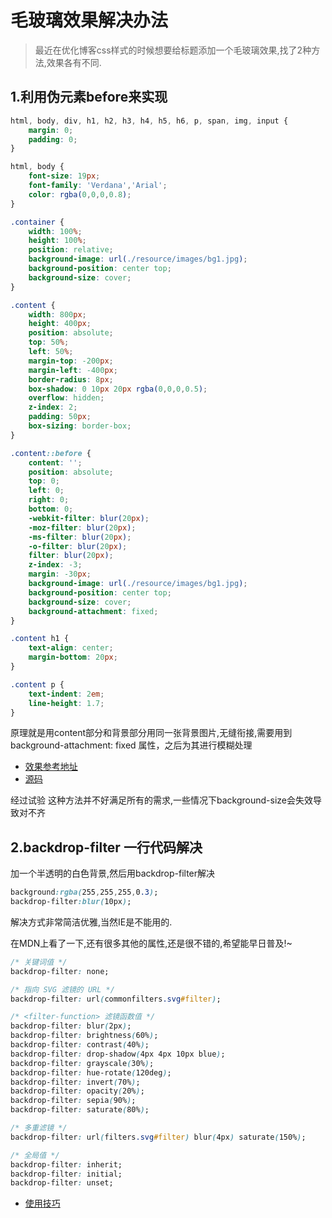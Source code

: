 
# 毛玻璃效果解决办法
> 最近在优化博客css样式的时候想要给标题添加一个毛玻璃效果,找了2种方法,效果各有不同.

## 1.利用伪元素before来实现


```css
html, body, div, h1, h2, h3, h4, h5, h6, p, span, img, input {
	margin: 0;
	padding: 0;
}

html, body {
	font-size: 19px;
	font-family: 'Verdana','Arial';
	color: rgba(0,0,0,0.8);
}

.container {
	width: 100%;
	height: 100%;
	position: relative;
	background-image: url(./resource/images/bg1.jpg);
	background-position: center top;
	background-size: cover;
}

.content {
	width: 800px;
	height: 400px;
	position: absolute;
	top: 50%;
	left: 50%;
	margin-top: -200px;
	margin-left: -400px;
	border-radius: 8px;
	box-shadow: 0 10px 20px rgba(0,0,0,0.5);
	overflow: hidden;
	z-index: 2;
	padding: 50px;
	box-sizing: border-box;
}

.content::before {
	content: '';
	position: absolute;
	top: 0;
	left: 0;
	right: 0;
	bottom: 0;
	-webkit-filter: blur(20px);
	-moz-filter: blur(20px);
	-ms-filter: blur(20px);
	-o-filter: blur(20px);
	filter: blur(20px);
	z-index: -3;
	margin: -30px;
	background-image: url(./resource/images/bg1.jpg);
	background-position: center top;
	background-size: cover;
	background-attachment: fixed;
}

.content h1 {
	text-align: center;
	margin-bottom: 20px;
}

.content p {
	text-indent: 2em;
	line-height: 1.7;
}

```

原理就是用content部分和背景部分用同一张背景图片,无缝衔接,需要用到background-attachment: fixed 属性，之后为其进行模糊处理
+ [效果参考地址](https://darylxyx.github.io/Demo/blur/) 
+ [源码](https://github.com/Darylxyx/css-collection/tree/master/blur) 

经过试验 这种方法并不好满足所有的需求,一些情况下background-size会失效导致对不齐

## 2.backdrop-filter 一行代码解决

加一个半透明的白色背景,然后用backdrop-filter解决

```css
background:rgba(255,255,255,0.3);
backdrop-filter:blur(10px);

```

解决方式非常简洁优雅,当然IE是不能用的.

在MDN上看了一下,还有很多其他的属性,还是很不错的,希望能早日普及!~
```css
/* 关键词值 */
backdrop-filter: none;

/* 指向 SVG 滤镜的 URL */
backdrop-filter: url(commonfilters.svg#filter);

/* <filter-function> 滤镜函数值 */
backdrop-filter: blur(2px);
backdrop-filter: brightness(60%);
backdrop-filter: contrast(40%);
backdrop-filter: drop-shadow(4px 4px 10px blue);
backdrop-filter: grayscale(30%);
backdrop-filter: hue-rotate(120deg);
backdrop-filter: invert(70%);
backdrop-filter: opacity(20%);
backdrop-filter: sepia(90%);
backdrop-filter: saturate(80%);

/* 多重滤镜 */
backdrop-filter: url(filters.svg#filter) blur(4px) saturate(150%);

/* 全局值 */
backdrop-filter: inherit;
backdrop-filter: initial;
backdrop-filter: unset;
```

+ [使用技巧](https://www.zhangxinxu.com/wordpress/2015/02/image-local-blur-background-attachment-fixed/) 